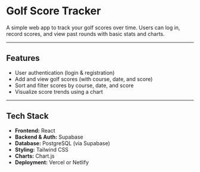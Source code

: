 # Golf Score Tracker

A simple web app to track your golf scores over time. Users can log in, record scores, and view past rounds with basic stats and charts.

---

## Features

- User authentication (login & registration)
- Add and view golf scores (with course, date, and score)
- Sort and filter scores by course, date, and score
- Visualize score trends using a chart

---

## Tech Stack

- **Frontend:** React
- **Backend & Auth:** Supabase
- **Database:** PostgreSQL (via Supabase)
- **Styling:** Tailwind CSS
- **Charts:** Chart.js
- **Deployment:** Vercel or Netlify
